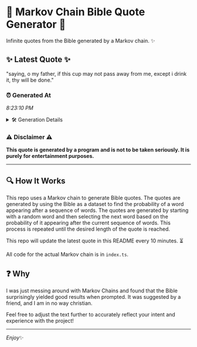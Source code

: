 # 📖 Markov Chain Bible Quote Generator 📖

Infinite quotes from the Bible generated by a Markov chain. ✨

## ✨ Latest Quote ✨
"saying, o my father, if this cup may not pass away from me, except i drink it, thy will be done."

### ⏰ Generated At
*8:23:10 PM*

<details>
    <summary>🛠️ Generation Details</summary>
    <p>
        <strong>🌱 Seed:</strong> saying,<br>
        <strong>🔄 Iterations:</strong> 20<br>
        <strong>📜 Context History:</strong><br>[ saying, ]: o<br>[ saying,, o ]: my<br>[ saying,, o, my ]: father,<br>[ saying,, o, my, father, ]: if<br>[ saying,, o, my, father,, if ]: this<br>[ saying,, o, my, father,, if, this ]: cup<br>[ o, my, father,, if, this, cup ]: may<br>[ my, father,, if, this, cup, may ]: not<br>[ father,, if, this, cup, may, not ]: pass<br>[ if, this, cup, may, not, pass ]: away<br>[ this, cup, may, not, pass, away ]: from<br>[ cup, may, not, pass, away, from ]: me,<br>[ may, not, pass, away, from, me, ]: except<br>[ not, pass, away, from, me,, except ]: i<br>[ pass, away, from, me,, except, i ]: drink<br>[ away, from, me,, except, i, drink ]: it,<br>[ from, me,, except, i, drink, it, ]: thy<br>[ me,, except, i, drink, it,, thy ]: will<br>[ except, i, drink, it,, thy, will ]: be<br>[ i, drink, it,, thy, will, be ]: done.<br>
    </p>
</details>

### ⚠️ Disclaimer ⚠️
**This quote is generated by a program and is not to be taken seriously. It is purely for entertainment purposes.**

---

## 🔍 How It Works

This repo uses a Markov chain to generate Bible quotes. The quotes are generated by using the Bible as a dataset to find the probability of a word appearing after a sequence of words. The quotes are generated by starting with a random word and then selecting the next word based on the probability of it appearing after the current sequence of words. This process is repeated until the desired length of the quote is reached.

This repo will update the latest quote in this README every 10 minutes. ⏳

All code for the actual Markov chain is in `index.ts`.

## ❓ Why

I was just messing around with Markov Chains and found that the Bible surprisingly yielded good results when prompted. 
It was suggested by a friend, and I am in no way christian.

Feel free to adjust the text further to accurately reflect your intent and experience with the project!

---

*Enjoy*✨
